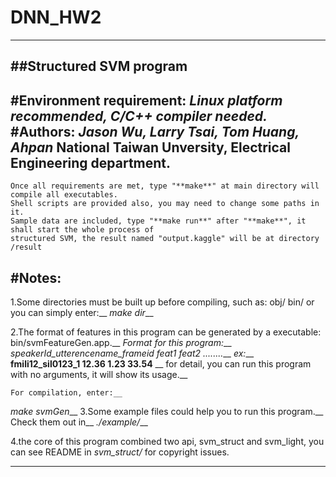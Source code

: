 # DNN_HW2
----------------------------------------------------------------------------------------------------------
##Structured SVM program
----------------------------------------------------------------------------------------------------------
#Environment requirement:
*Linux platform recommended, C/C++ compiler needed.*
#Authors:
*Jason Wu, Larry Tsai, Tom Huang, Ahpan*
		National Taiwan Unversity, Electrical Engineering department.
----------------------------------------------------------------------------------------------------------
	Once all requirements are met, type "**make**" at main directory will compile all executables.
	Shell scripts are provided also, you may need to change some paths in it.
	Sample data are included, type "**make run**" after "**make**", it shall start the whole process of
	structured SVM, the result named "output.kaggle" will be at directory /result
	
#Notes:
---
1.Some directories must be built up before compiling, such as: obj/ bin/ or you can simply enter:__
 *make dir*__

2.The format of features in this program can be generated by a executable: bin/svmFeatureGen.app.__
*Format for this program:*__
*speakerId_utterencename_frameid feat1 feat2 ........*__
*ex:*__
**fmili12_sil0123_1 12.36 1.23 33.54** __
	for detail, you can run this program with no arguments, it will show its usage.__

	For compilation, enter:__
 *make svmGen*__
3.Some example files could help you to run this program.__
	Check them out in__
 *./example/*__ 

4.the core of this program combined two api, svm\_struct and svm\_light, you can see README in
*svm_struct/* for copyright issues.
 
----------------------------------------------------------------------------------------------------------
 
